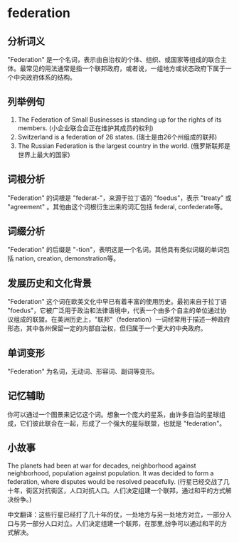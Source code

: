 # federation

## 分析词义

  

"Federation" 是一个名词，表示由自治权的个体、组织、或国家等组成的联合主体。最常见的用法通常是指一个联邦政府，或者说，一组地方或状态政府下属于一个中央政府体系的结构。

  

## 列举例句

  

1.  The Federation of Small Businesses is standing up for the rights of its members. (小企业联合会正在维护其成员的权利)
2.  Switzerland is a federation of 26 states. (瑞士是由26个州组成的联邦)
3.  The Russian Federation is the largest country in the world. (俄罗斯联邦是世界上最大的国家)

  

## 词根分析

  

"Federation" 的词根是 "federat-"，来源于拉丁语的 "foedus"，表示 "treaty" 或 "agreement" 。其他由这个词根衍生出来的词汇包括 federal, confederate等。

  

## 词缀分析

  

"Federation" 的后缀是 "-tion"，表明这是一个名词。其他具有类似词缀的单词包括 nation, creation, demonstration等。

  

## 发展历史和文化背景

  

"Federation" 这个词在欧美文化中早已有着丰富的使用历史。最初来自于拉丁语 "foedus"，它被广泛用于政治和法律语境中，代表一个由多个自主的单位通过协议组成的联盟。在美洲历史上，"联邦"（federation）一词经常用于描述一种政府形态，其中各州保留一定的内部自治权，但归属于一个更大的中央政府。

  

## 单词变形

  

"Federation" 为名词，无动词、形容词、副词等变形。

  

## 记忆辅助

  

你可以通过一个图景来记忆这个词。想象一个庞大的星系，由许多自治的星球组成，它们彼此联合在一起，形成了一个强大的星际联盟，也就是 "federation"。

  

## 小故事

  

The planets had been at war for decades, neighborhood against neighborhood, population against population. It was decided to form a federation, where disputes would be resolved peacefully. (行星已经交战了几十年，街区对抗街区，人口对抗人口。人们决定组建一个联邦，通过和平的方式解决纷争。)

  

中文翻译：这些行星已经打了几十年的仗，一处地方与另一处地方对立，一部分人口与另一部分人口对立。人们决定组建一个联邦，在那里,纷争可以通过和平的方式解决。
